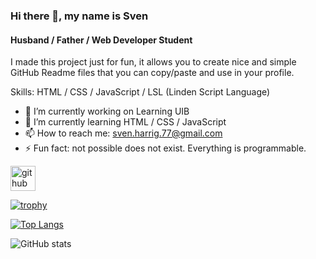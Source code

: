 ### Hi there 👋, my name is Sven
#### Husband / Father / Web Developer Student
I made this project just for fun, it allows you to create nice and simple GitHub Readme files that you can copy/paste and use in your profile.

Skills: HTML / CSS / JavaScript / LSL (Linden Script Language)

- 🔭 I’m currently working on Learning UIB 
- 🌱 I’m currently learning HTML / CSS / JavaScript 
- 📫 How to reach me: sven.harrig.77@gmail.com 
- ⚡ Fun fact: not possible does not exist. Everything is programmable. 


[<img src='https://cdn.jsdelivr.net/npm/simple-icons@3.0.1/icons/github.svg' alt='github' height='40'>](https://github.com/Svennse)  

[![trophy](https://github-profile-trophy.vercel.app/?username=Svennse)](https://github.com/ryo-ma/github-profile-trophy)

[![Top Langs](https://github-readme-stats.vercel.app/api/top-langs/?username=Svennse)](https://github.com/anuraghazra/github-readme-stats)

![GitHub stats](https://github-readme-stats.vercel.app/api?username=Svennse&show_icons=true)  


